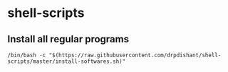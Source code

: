 # shell-scripts

## Install all regular programs

```/bin/bash -c "$(https://raw.githubusercontent.com/drpdishant/shell-scripts/master/install-softwares.sh)"```

